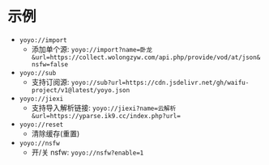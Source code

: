 # 示例

- `yoyo://import`
	- 添加单个源: `yoyo://import?name=卧龙&url=https://collect.wolongzyw.com/api.php/provide/vod/at/json&nsfw=false`
- `yoyo://sub`
	- 支持订阅源: `yoyo://sub?url=https://cdn.jsdelivr.net/gh/waifu-project/v1@latest/yoyo.json`
- `yoyo://jiexi`
	- 支持导入解析链接: `yoyo://jiexi?name=云解析&url=https://yparse.ik9.cc/index.php?url=`
- `yoyo://reset`
	- 清除缓存(重置)
- `yoyo://nsfw`
	- 开/关 nsfw: `yoyo://nsfw?enable=1`
